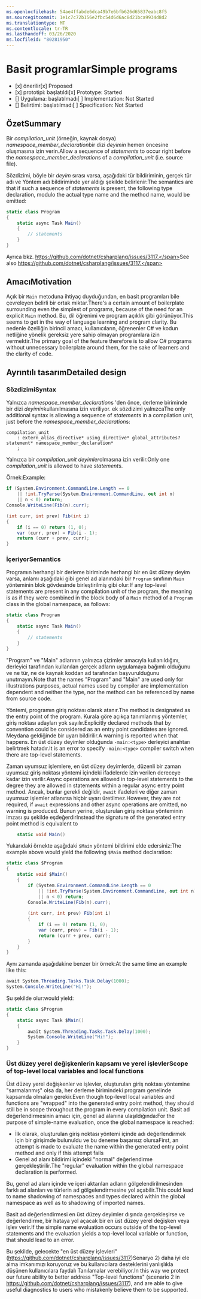 ```yaml
---
ms.openlocfilehash: 54ae4ffabde6dca49b7e6bfb626d65837eabc8f5
ms.sourcegitcommit: 1e1c7c72b156e2fbc54d6d6ac8d21bca9934d8d2
ms.translationtype: MT
ms.contentlocale: tr-TR
ms.lasthandoff: 03/26/2020
ms.locfileid: "80281950"
---
```

# <a name="simple-programs"></a><span data-ttu-id="ee18b-101">Basit programlar</span><span class="sxs-lookup"><span data-stu-id="ee18b-101">Simple programs</span></span>

* <span data-ttu-id="ee18b-102">[x] önerilir</span><span class="sxs-lookup"><span data-stu-id="ee18b-102">[x] Proposed</span></span>
* <span data-ttu-id="ee18b-103">[x] prototipi: başlatıldı</span><span class="sxs-lookup"><span data-stu-id="ee18b-103">[x] Prototype: Started</span></span>
* <span data-ttu-id="ee18b-104">[] Uygulama: başlatılmadı</span><span class="sxs-lookup"><span data-stu-id="ee18b-104">[ ] Implementation: Not Started</span></span>
* <span data-ttu-id="ee18b-105">[] Belirtimi: başlatılmadı</span><span class="sxs-lookup"><span data-stu-id="ee18b-105">[ ] Specification: Not Started</span></span>

## <a name="summary"></a><span data-ttu-id="ee18b-106">Özet</span><span class="sxs-lookup"><span data-stu-id="ee18b-106">Summary</span></span>
[summary]: #summary

<span data-ttu-id="ee18b-107">Bir *compilation_unit* (örneğin, kaynak dosya) *namespace_member_declaration*bir dizi *deyimin* hemen öncesine oluşmasına izin verin.</span><span class="sxs-lookup"><span data-stu-id="ee18b-107">Allow a sequence of *statements* to occur right before the *namespace_member_declaration*s of a *compilation_unit* (i.e. source file).</span></span>

<span data-ttu-id="ee18b-108">Sözdizimi, böyle bir *deyim* sırası varsa, aşağıdaki tür bildiriminin, gerçek tür adı ve Yöntem adı bildiriminde yer aldığı şekilde belirlenir:</span><span class="sxs-lookup"><span data-stu-id="ee18b-108">The semantics are that if such a sequence of *statements* is present, the following type declaration, modulo the actual type name and the method name, would be emitted:</span></span>

``` c#
static class Program
{
    static async Task Main()
    {
        // statements
    }
}
```

<span data-ttu-id="ee18b-109">Ayrıca bkz. https://github.com/dotnet/csharplang/issues/3117.</span><span class="sxs-lookup"><span data-stu-id="ee18b-109">See also https://github.com/dotnet/csharplang/issues/3117.</span></span>

## <a name="motivation"></a><span data-ttu-id="ee18b-110">Amacı</span><span class="sxs-lookup"><span data-stu-id="ee18b-110">Motivation</span></span>
[motivation]: #motivation

<span data-ttu-id="ee18b-111">Açık bir `Main` metoduna ihtiyaç duyduğundan, en basit programları bile çevreleyen belirli bir ortak miktar.</span><span class="sxs-lookup"><span data-stu-id="ee18b-111">There's a certain amount of boilerplate surrounding even the simplest of programs, because of the need for an explicit `Main` method.</span></span> <span data-ttu-id="ee18b-112">Bu, dil öğrenimi ve program açıklık gibi görünüyor.</span><span class="sxs-lookup"><span data-stu-id="ee18b-112">This seems to get in the way of language learning and program clarity.</span></span> <span data-ttu-id="ee18b-113">Bu nedenle özelliğin birincil amacı, kullanıcıların, öğrenenler C# ve kodun netliğine yönelik gereksiz yere sahip olmayan programlara izin vermektir.</span><span class="sxs-lookup"><span data-stu-id="ee18b-113">The primary goal of the feature therefore is to allow C# programs without unnecessary boilerplate around them, for the sake of learners and the clarity of code.</span></span>

## <a name="detailed-design"></a><span data-ttu-id="ee18b-114">Ayrıntılı tasarım</span><span class="sxs-lookup"><span data-stu-id="ee18b-114">Detailed design</span></span>
[design]: #detailed-design

### <a name="syntax"></a><span data-ttu-id="ee18b-115">Sözdizimi</span><span class="sxs-lookup"><span data-stu-id="ee18b-115">Syntax</span></span>

<span data-ttu-id="ee18b-116">Yalnızca *namespace_member_declaration*s 'den önce, derleme biriminde bir dizi *deyimin*kullanılmasına izin veriliyor. ek sözdizimi yalnızca</span><span class="sxs-lookup"><span data-stu-id="ee18b-116">The only additional syntax is allowing a sequence of *statement*s in a compilation unit, just before the *namespace_member_declaration*s:</span></span>

``` antlr
compilation_unit
    : extern_alias_directive* using_directive* global_attributes? statement* namespace_member_declaration*
    ;
```

<span data-ttu-id="ee18b-117">Yalnızca bir *compilation_unit* *deyimler*olmasına izin verilir.</span><span class="sxs-lookup"><span data-stu-id="ee18b-117">Only one *compilation_unit* is allowed to have *statement*s.</span></span> 

<span data-ttu-id="ee18b-118">Örnek:</span><span class="sxs-lookup"><span data-stu-id="ee18b-118">Example:</span></span>

``` c#
if (System.Environment.CommandLine.Length == 0
    || !int.TryParse(System.Environment.CommandLine, out int n)
    || n < 0) return;
Console.WriteLine(Fib(n).curr);

(int curr, int prev) Fib(int i)
{
    if (i == 0) return (1, 0);
    var (curr, prev) = Fib(i - 1);
    return (curr + prev, curr);
}
```

### <a name="semantics"></a><span data-ttu-id="ee18b-119">İçeriyor</span><span class="sxs-lookup"><span data-stu-id="ee18b-119">Semantics</span></span>

<span data-ttu-id="ee18b-120">Programın herhangi bir derleme biriminde herhangi bir en üst düzey deyim varsa, anlamı aşağıdaki gibi genel ad alanındaki bir `Program` sınıfının `Main` yönteminin blok gövdesinde birleştirilmiş gibi olur:</span><span class="sxs-lookup"><span data-stu-id="ee18b-120">If any top-level statements are present in any compilation unit of the program, the meaning is as if they were combined in the block body of a `Main` method of a `Program` class in the global namespace, as follows:</span></span>

``` c#
static class Program
{
    static async Task Main()
    {
        // statements
    }
}
```

<span data-ttu-id="ee18b-121">"Program" ve "Main" adlarının yalnızca çizimler amacıyla kullanıldığını, derleyici tarafından kullanılan gerçek adların uygulamaya bağımlı olduğunu ve ne tür, ne de kaynak koddan ad tarafından başvurulduğunu unutmayın.</span><span class="sxs-lookup"><span data-stu-id="ee18b-121">Note that the names "Program" and "Main" are used only for illustrations purposes, actual names used by compiler are implementation dependent and neither the type, nor the method can be referenced by name from source code.</span></span>

<span data-ttu-id="ee18b-122">Yöntemi, programın giriş noktası olarak atanır.</span><span class="sxs-lookup"><span data-stu-id="ee18b-122">The method is designated as the entry point of the program.</span></span> <span data-ttu-id="ee18b-123">Kurala göre açıkça tanımlanmış yöntemler, giriş noktası adayları yok sayılır.</span><span class="sxs-lookup"><span data-stu-id="ee18b-123">Explicitly declared methods that by convention could be considered as an entry point candidates are ignored.</span></span> <span data-ttu-id="ee18b-124">Meydana geldiğinde bir uyarı bildirilir.</span><span class="sxs-lookup"><span data-stu-id="ee18b-124">A warning is reported when that happens.</span></span> <span data-ttu-id="ee18b-125">En üst düzey deyimler olduğunda `-main:<type>` derleyici anahtarı belirtmek hatadır.</span><span class="sxs-lookup"><span data-stu-id="ee18b-125">It is an error to specify `-main:<type>` compiler switch when there are top-level statements.</span></span>

<span data-ttu-id="ee18b-126">Zaman uyumsuz işlemlere, en üst düzey deyimlerde, düzenli bir zaman uyumsuz giriş noktası yöntemi içindeki ifadelerde izin verilen dereceye kadar izin verilir.</span><span class="sxs-lookup"><span data-stu-id="ee18b-126">Async operations are allowed in top-level statements to the degree they are allowed in statements within a regular async entry point method.</span></span> <span data-ttu-id="ee18b-127">Ancak, bunlar gerekli değildir, `await` ifadeleri ve diğer zaman uyumsuz işlemler atlanırsa hiçbir uyarı üretilmez.</span><span class="sxs-lookup"><span data-stu-id="ee18b-127">However, they are not required, if `await` expressions and other async operations are omitted, no warning is produced.</span></span> <span data-ttu-id="ee18b-128">Bunun yerine, oluşturulan giriş noktası yönteminin imzası şu şekilde eşdeğerdir</span><span class="sxs-lookup"><span data-stu-id="ee18b-128">Instead the signature of the generated entry point method is equivalent to</span></span> 
``` c#
    static void Main()
```

<span data-ttu-id="ee18b-129">Yukarıdaki örnekte aşağıdaki `$Main` yöntemi bildirimi elde edersiniz:</span><span class="sxs-lookup"><span data-stu-id="ee18b-129">The example above would yield the following `$Main` method declaration:</span></span>

``` c#
static class $Program
{
    static void $Main()
    {
        if (System.Environment.CommandLine.Length == 0
            || !int.TryParse(System.Environment.CommandLine, out int n)
            || n < 0) return;
        Console.WriteLine(Fib(n).curr);
        
        (int curr, int prev) Fib(int i)
        {
            if (i == 0) return (1, 0);
            var (curr, prev) = Fib(i - 1);
            return (curr + prev, curr);
        }
    }
}
```

<span data-ttu-id="ee18b-130">Aynı zamanda aşağıdakine benzer bir örnek:</span><span class="sxs-lookup"><span data-stu-id="ee18b-130">At the same time an example like this:</span></span>
``` c#
await System.Threading.Tasks.Task.Delay(1000);
System.Console.WriteLine("Hi!");
```

<span data-ttu-id="ee18b-131">Şu şekilde olur:</span><span class="sxs-lookup"><span data-stu-id="ee18b-131">would  yield:</span></span>
``` c#
static class $Program
{
    static async Task $Main()
    {
        await System.Threading.Tasks.Task.Delay(1000);
        System.Console.WriteLine("Hi!");
    }
}
```

### <a name="scope-of-top-level-local-variables-and-local-functions"></a><span data-ttu-id="ee18b-132">Üst düzey yerel değişkenlerin kapsamı ve yerel işlevler</span><span class="sxs-lookup"><span data-stu-id="ee18b-132">Scope of top-level local variables and local functions</span></span>

<span data-ttu-id="ee18b-133">Üst düzey yerel değişkenler ve işlevler, oluşturulan giriş noktası yöntemine "sarmalanmış" olsa da, her derleme birimindeki program genelinde kapsamda olmaları gerekir.</span><span class="sxs-lookup"><span data-stu-id="ee18b-133">Even though top-level local variables and functions are "wrapped" into the generated entry point method, they should still be in scope throughout the program in every compilation unit.</span></span>
<span data-ttu-id="ee18b-134">Basit ad değerlendirmesinin amacı için, genel ad alanına ulaşıldığında:</span><span class="sxs-lookup"><span data-stu-id="ee18b-134">For the purpose of simple-name evaluation, once the global namespace is reached:</span></span>
- <span data-ttu-id="ee18b-135">İlk olarak, oluşturulan giriş noktası yöntemi içinde adı değerlendirmek için bir girişimde bulunuldu ve bu deneme başarısız olursa</span><span class="sxs-lookup"><span data-stu-id="ee18b-135">First, an attempt is made to evaluate the name within the generated entry point method and only if this attempt fails</span></span> 
- <span data-ttu-id="ee18b-136">Genel ad alanı bildirimi içindeki "normal" değerlendirme gerçekleştirilir.</span><span class="sxs-lookup"><span data-stu-id="ee18b-136">The "regular" evaluation within the global namespace declaration is performed.</span></span> 

<span data-ttu-id="ee18b-137">Bu, genel ad alanı içinde ve içeri aktarılan adların gölgelendirilmesinden farklı ad alanları ve türlerin ad gölgelendirmesine yol açabilir.</span><span class="sxs-lookup"><span data-stu-id="ee18b-137">This could lead to name shadowing of namespaces and types declared within the global namespace as well as to shadowing of imported names.</span></span>

<span data-ttu-id="ee18b-138">Basit ad değerlendirmesi en üst düzey deyimler dışında gerçekleşirse ve değerlendirme, bir hataya yol açacak bir en üst düzey yerel değişken veya işlev verir.</span><span class="sxs-lookup"><span data-stu-id="ee18b-138">If the simple name evaluation occurs outside of the top-level statements and the evaluation yields a top-level local variable or function, that should lead to an error.</span></span>

<span data-ttu-id="ee18b-139">Bu şekilde, gelecekte "en üst düzey işlevleri" (https://github.com/dotnet/csharplang/issues/3117)Senaryo 2) daha iyi ele alma imkanımızı koruyoruz ve bu kullanıcılara desteklerini yanlışlıkla düşünen kullanıcılara faydalı Tanılamalar verebiliyor.</span><span class="sxs-lookup"><span data-stu-id="ee18b-139">In this way we protect our future ability to better address "Top-level functions" (scenario 2 in https://github.com/dotnet/csharplang/issues/3117), and are able to give useful diagnostics to users who mistakenly believe them to be supported.</span></span>

